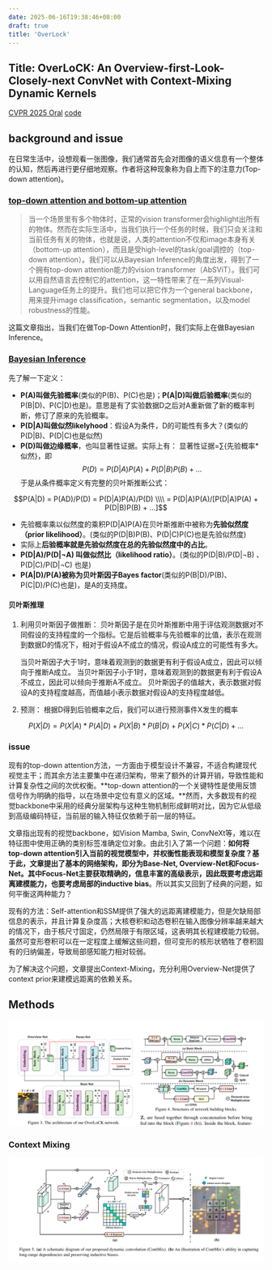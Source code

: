 ```yaml
---
date: 2025-06-16T19:38:46+08:00
draft: true
title: 'OverLock'
---
```


## Title: OverLoCK: An Overview-first-Look-Closely-next ConvNet  with Context-Mixing Dynamic Kernels
[CVPR 2025 Oral](https://arxiv.org/pdf/2502.20087) [code](https://github.com/LMMMEng/OverLoCK)

## background and issue
在日常生活中，设想观看一张图像，我们通常首先会对图像的语义信息有一个整体的认知，然后再进行更仔细地观察。作者将这种现象称为自上而下的注意力(Top-down attention)。

### [top-down attention and bottom-up attention](https://zhuanlan.zhihu.com/p/612475689)

> 当一个场景里有多个物体时，正常的vision transformer会highlight出所有的物体。然而在实际生活中，当我们执行一个任务的时候，我们只会关注和当前任务有关的物体，也就是说，人类的attention不仅和image本身有关（bottom-up attention），而且是受high-level的task/goal调控的（top-down attention）。我们可以从Bayesian Inference的角度出发，得到了一个拥有top-down attention能力的vision transformer（AbSViT）。我们可以用自然语言去控制它的attention，这一特性带来了在一系列Visual-Language任务上的提升。我们也可以把它作为一个general backbone，用来提升image classification，semantic segmentation，以及model robustness的性能。

这篇文章指出，当我们在做Top-Down Attention时，我们实际上在做Bayesian Inference。

### [Bayesian Inference](https://zhuanlan.zhihu.com/p/661548936)
先了解一下定义：
- **P(A)叫做先验概率**(类似的P(B)、P(C)也是)；**P(A|D)叫做后验概率**(类似的P(B|D)、P(C|D)也是)。意思是有了实验数据D之后对A重新做了新的概率判断，修订了原来的先验概率。 
- **P(D|A)叫做似然likelyhood**：假设A为条件，D的可能性有多大？(类似的P(D|B)、P(D|C)也是似然)
- **P(D)叫做边缘概率**，也叫显著性证据。实际上有：
显著性证据=∑{先验概率*似然}，即$$P(D)=P(D|A)P(A) + P(D|B)P(B) + ...$$
于是从条件概率定义有完整的贝叶斯推断公式：

$$P(A|D) = P(AD)/P(D) = P(D|A)P(A)/P(D) \\\\
= P(D|A)P(A)/[P(D|A)P(A) + P(D|B)P(B) + ...]$$ 

- 先验概率乘以似然度的乘积P(D|A)P(A)在贝叶斯推断中被称为**先验似然度（prior likelihood）**。(类似的P(D|B)P(B)、P(D|C)P(C)也是先验似然度)
- 实际上**后验概率就是先验似然度在总的先验似然度中的占比**。
- **P(D|A)/P(D|¬A) 叫做似然比（likelihood ratio）**。(类似的P(D|B)/P(D|¬B) 、P(D|C)/P(D|¬C) 也是)
- **P(A|D)/P(A)被称为贝叶斯因子Bayes factor**(类似的P(B|D)/P(B)、P(C|D)/P(C)也是)，是A的支持度。

#### 贝叶斯推理
1. 利用贝叶斯因子做推断：
    贝叶斯因子是在贝叶斯推断中用于评估观测数据对不同假设的支持程度的一个指标。它是后验概率与先验概率的比值，表示在观测到数据D的情况下，相对于假设A不成立的情况，假设A成立的可能性有多大。

    当贝叶斯因子大于1时，意味着观测到的数据更有利于假设A成立，因此可以倾向于推断A成立。
    当贝叶斯因子小于1时，意味着观测到的数据更有利于假设A不成立，因此可以倾向于推断A不成立。
    贝叶斯因子的值越大，表示数据对假设A的支持程度越高，而值越小表示数据对假设A的支持程度越低。
2. 预测：
    根据D得到后验概率之后，我们可以进行预测事件X发生的概率

$$P(X|D)=P(X|A)*P(A|D) + P(X|B)*P(B|D) + P(X|C)*P(C|D) + ...$$

### issue
现有的top-down attention方法，一方面由于模型设计不兼容，不适合构建现代视觉主干；而其余方法主要集中在递归架构，带来了额外的计算开销，导致性能和计算复杂性之间的次优权衡。**top-down attention的一个关键特性是使用反馈信号作为明确的指导，以在场景中定位有意义的区域。**然而，大多数现有的视觉backbone中采用的经典分层架构与这种生物机制形成鲜明对比，因为它从低级到高级编码特征，当前层的输入特征仅依赖于前一层的特征。

文章指出现有的视觉backbone，如Vision Mamba, Swin, ConvNeXt等，难以在特征图中使用正确的类别标签准确定位对象。由此引入了第一个问题：**如何将top-down attention引入当前的视觉模型中，并权衡性能表现和模型复杂度？**基于此，文章提出了基本的网络架构，即分为Base-Net, Overview-Net和Focus-Net。其中Focus-Net主要获取精确的，信息丰富的高级表示，因此**既要考虑远距离建模能力，也要考虑局部的inductive bias**。所以其实又回到了经典的问题，如何平衡这两种能力？

现有的方法：Self-attention和SSM提供了强大的远距离建模能力，但是欠缺局部信息的表示，并且计算复杂度高；大核卷积和动态卷积在输入图像分辨率越来越大的情况下，由于核尺寸固定，仍然局限于有限区域，这表明其长程建模能力较弱。
虽然可变形卷积可以在一定程度上缓解这些问题，但可变形的核形状牺牲了卷积固有的归纳偏差，导致局部感知能力相对较弱。

为了解决这个问题，文章提出Context-Mixing，充分利用Overview-Net提供了context prior来建模远距离的依赖关系。

## Methods
![Net](img/net.png "OverLoCK网络结构")

### Context Mixing
![ContMix](img/contmix.png "(a) ContMix 网络结构 (b) ContMix在建模远距离依赖关系和局部偏差的示意图")







